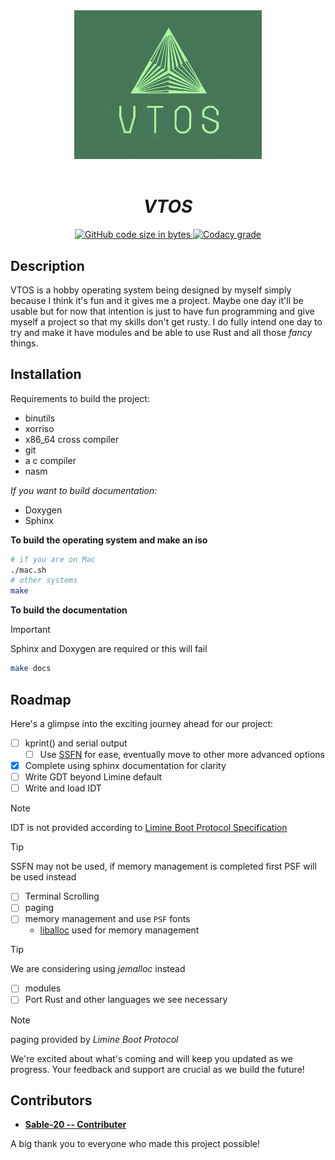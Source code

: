 
<div align="center">
   <img src="static/imgs/logo.svg" width="300px" alt="Project Logo" />
      <!-- <h1>VTOS</h1> -->
</div>



<br>
<h1 align="center"><strong><i>VTOS</i></strong></h1>


<div align="center">
   <a href="https://github.com/Sable-20/VTOS">
      <img alt="GitHub code size in bytes" src="https://img.shields.io/github/languages/code-size/Sable-20/VTOS?style=for-the-badge">
   </a>
   <a href="https://github.com/sable-20/VTOS">
      <img alt="Codacy grade" src="https://img.shields.io/codacy/grade/b070e9d9c4b4437d85096bb969e3e81e?style=for-the-badge">
   </a>
</div>

## Description

VTOS is a hobby operating system being designed by myself simply because
I think it's fun and it gives me a project. Maybe one day it'll be
usable but for now that intention is just to have fun programming and
give myself a project so that my skills don't get rusty. I do fully
intend one day to try and make it have modules and be able to use Rust
and all those *fancy* things.

## Installation

Requirements to build the project:

* binutils
* xorriso
* x86_64 cross compiler
* git
* a c compiler 
* nasm

*If you want to build documentation:*

* Doxygen 
* Sphinx

**To build the operating system and make an iso**
```bash
# if you are on Mac
./mac.sh 
# other systems
make
```

**To build the documentation**
> [!IMPORTANT]
> Sphinx and Doxygen are required or this will fail
```bash
make docs
```

## Roadmap

Here's a glimpse into the exciting journey ahead for our project:


* [ ] kprint() and serial output 
   * [ ] Use [SSFN](https://wiki.osdev.org/Scalable_Screen_Font) for ease, eventually move to other more advanced options
* [x] Complete using sphinx documentation for clarity
* [ ] Write GDT beyond Limine default 
* [ ] Write and load IDT

> [!NOTE]
> IDT is not provided according to [Limine Boot Protocol Specification](https://github.com/limine-bootloader/limine/blob/trunk/PROTOCOL.md#machine-state-at-entry)

> [!TIP]
> SSFN may not be used, if memory management is completed first PSF will be used instead


* [ ] Terminal Scrolling
* [ ] paging 
* [ ] memory management and use `PSF` fonts 
   * [liballoc](https://github.com/blanham/liballoc/tree/master) used for memory management

> [!TIP]
> We are considering using *jemalloc* instead

* [ ] modules
* [ ] Port Rust and other languages we see necessary

> [!NOTE]
> paging provided by *Limine Boot Protocol*

We're excited about what's coming and will keep you updated as we
progress. Your feedback and support are crucial as we build the future!

Contributors
------------

* [**Sable-20 -- Contributer**](https://github.com/Sable-20>)

A big thank you to everyone who made this project possible!